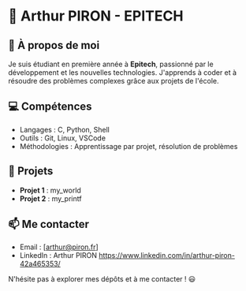 # 👋 Arthur PIRON - EPITECH 

## 🚀 À propos de moi

Je suis étudiant en première année à **Epitech**, passionné par le développement et les nouvelles technologies. J'apprends à coder et à résoudre des problèmes complexes grâce aux projets de l'école.

## 💻 Compétences

- Langages : C, Python, Shell
- Outils : Git, Linux, VSCode
- Méthodologies : Apprentissage par projet, résolution de problèmes

## 📌 Projets

- **Projet 1** : my_world
- **Projet 2** : my_printf

## 📫 Me contacter

- Email : [arthur@piron.fr]
- LinkedIn : Arthur PIRON https://www.linkedin.com/in/arthur-piron-42a465353/

N'hésite pas à explorer mes dépôts et à me contacter ! 😃
